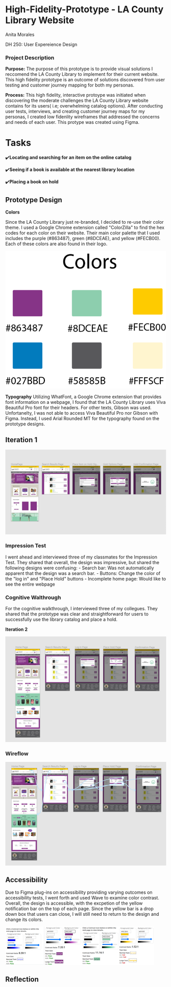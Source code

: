 # High-Fidelity-Prototype - LA County Library Website
Anita Morales

DH 250: User Expereience Design

### Project Description ###
**Purpose:** The purpose of this prototype is to provide visual solutions I reccomend the LA County Library to implement for their current website. This high fidelity prototype is an outcome of solutions discovered from user testing and customer journey mapping for both my personas.

**Process:** This high fidelity, interactive protoype was initiated when discovering the moderate challenges the LA County Library website contains for its users( i.e; overwhelming catalog options). After conducting user tests, interviews, and creating customer journey maps for my personas, I created low fidenlity wireframes that addressed the concerns and needs of each user. This protype was created using Figma.

# Tasks #
:heavy_check_mark:**Locating and searching for an item on the online catalog**

:heavy_check_mark:**Seeing if a book is available at the nearest library location**

:heavy_check_mark:**Placing a book on hold**

## Prototype Design ##
**Colors**

Since the LA County Library just re-branded, I decided to re-use their color theme. I used a Google Chrome extension called "ColorZilla" to find the hex codes for each color on their website. Their main color palette that I used includes the purple (#863487), green (#8DCEAE), and yellow (#FECB00). Each of these colors are also found in their logo.

![colors](colors_1.png)

**Typography**
Utilizing WhatFont, a Google Chrome extension that provides font information on a webpage, I found that the LA County Library uses Viva Beautiful Pro font for their headers. For other texts, Gibson was used. Unfortanelty, I was not able to access Viva Beautiful Pro nor Gibson with Figma. Instead, I used Arial Rounded MT for the typography found on the prototype designs. 

## Iteration 1 ##

![Iteration 1](Iteration_1.png)

### Impression Test ### 
I went ahead and interviewed three of my classmates for the Impression Test. They shared that overall, the design was impressive, but shared the following designs were confusing:
        - Search bar: Was not automatically apparent that the design was a search bar.
        - Buttons: Change the color of the "log in" and "Place Hold" buttons 
        - Incomplete home page: Would like to see the entire webpage 

### Cognitive Walthrough ###
For the cognitive walkthrough, I interviewed three of my collegues. They shared that the prototype was clear and straightforward for users to successfully use the library catalog and place a hold.

**Iteration 2**

![Iteration 2](Final_version.png)

### Wireflow ###

![Wireflow](Wireflow.png)

## Accessibility ##
Due to Figma plug-ins on accessibility providing varying outcomes on accessibility tests, I went forth and used Wave to examine color contrast. Overall, the design is accessible, with the excpetion of the yellow notification bar on the top of each page. Since the yellow bar is a drop down box that users can close, I will still need to return to the design and change its colors. 

![Contrast](Contrast.png)

## Reflection ##
